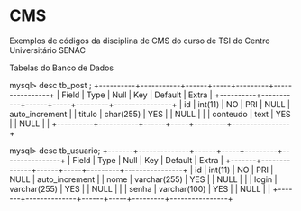 # CMS
Exemplos de códigos da disciplina de CMS do curso de TSI do Centro Universitário SENAC

Tabelas do Banco de Dados

mysql> desc tb_post ;
+----------+-----------+------+-----+---------+----------------+
| Field    | Type      | Null | Key | Default | Extra          |
+----------+-----------+------+-----+---------+----------------+
| id       | int(11)   | NO   | PRI | NULL    | auto_increment |
| titulo   | char(255) | YES  |     | NULL    |                |
| conteudo | text      | YES  |     | NULL    |                |
+----------+-----------+------+-----+---------+----------------+

mysql> desc tb_usuario;
+-------+--------------+------+-----+---------+----------------+
| Field | Type         | Null | Key | Default | Extra          |
+-------+--------------+------+-----+---------+----------------+
| id    | int(11)      | NO   | PRI | NULL    | auto_increment |
| nome  | varchar(255) | YES  |     | NULL    |                |
| login | varchar(255) | YES  |     | NULL    |                |
| senha | varchar(100) | YES  |     | NULL    |                |
+-------+--------------+------+-----+---------+----------------+

